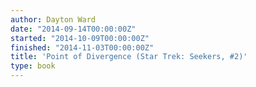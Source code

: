 ```yaml
---
author: Dayton Ward
date: "2014-09-14T00:00:00Z"
started: "2014-10-09T00:00:00Z"
finished: "2014-11-03T00:00:00Z"
title: 'Point of Divergence (Star Trek: Seekers, #2)'
type: book
---
```

